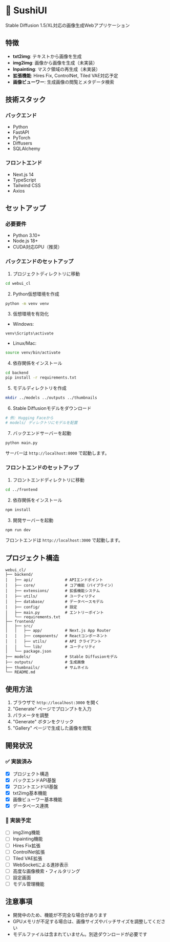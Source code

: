# 🍣 SushiUI

Stable Diffusion 1.5/XL対応の画像生成Webアプリケーション

## 特徴

- **txt2img**: テキストから画像を生成
- **img2img**: 画像から画像を生成（未実装）
- **Inpainting**: マスク領域の再生成（未実装）
- **拡張機能**: Hires Fix, ControlNet, Tiled VAE対応予定
- **画像ビューワー**: 生成画像の閲覧とメタデータ検索

## 技術スタック

### バックエンド
- Python
- FastAPI
- PyTorch
- Diffusers
- SQLAlchemy

### フロントエンド
- Next.js 14
- TypeScript
- Tailwind CSS
- Axios

## セットアップ

### 必要要件
- Python 3.10+
- Node.js 18+
- CUDA対応GPU（推奨）

### バックエンドのセットアップ

1. プロジェクトディレクトリに移動
```bash
cd webui_cl
```

2. Python仮想環境を作成
```bash
python -m venv venv
```

3. 仮想環境を有効化
- Windows:
```bash
venv\Scripts\activate
```
- Linux/Mac:
```bash
source venv/bin/activate
```

4. 依存関係をインストール
```bash
cd backend
pip install -r requirements.txt
```

5. モデルディレクトリを作成
```bash
mkdir ../models ../outputs ../thumbnails
```

6. Stable Diffusionモデルをダウンロード
```bash
# 例: Hugging Faceから
# models/ ディレクトリにモデルを配置
```

7. バックエンドサーバーを起動
```bash
python main.py
```

サーバーは `http://localhost:8000` で起動します。

### フロントエンドのセットアップ

1. フロントエンドディレクトリに移動
```bash
cd ../frontend
```

2. 依存関係をインストール
```bash
npm install
```

3. 開発サーバーを起動
```bash
npm run dev
```

フロントエンドは `http://localhost:3000` で起動します。

## プロジェクト構造

```
webui_cl/
├── backend/
│   ├── api/              # APIエンドポイント
│   ├── core/             # コア機能（パイプライン）
│   ├── extensions/       # 拡張機能システム
│   ├── utils/            # ユーティリティ
│   ├── database/         # データベースモデル
│   ├── config/           # 設定
│   ├── main.py           # エントリーポイント
│   └── requirements.txt
├── frontend/
│   ├── src/
│   │   ├── app/          # Next.js App Router
│   │   ├── components/   # Reactコンポーネント
│   │   ├── utils/        # API クライアント
│   │   └── lib/          # ユーティリティ
│   └── package.json
├── models/               # Stable Diffusionモデル
├── outputs/              # 生成画像
├── thumbnails/           # サムネイル
└── README.md
```

## 使用方法

1. ブラウザで `http://localhost:3000` を開く
2. "Generate" ページでプロンプトを入力
3. パラメータを調整
4. "Generate" ボタンをクリック
5. "Gallery" ページで生成した画像を閲覧

## 開発状況

### ✅ 実装済み
- [x] プロジェクト構造
- [x] バックエンドAPI基盤
- [x] フロントエンドUI基盤
- [x] txt2img基本機能
- [x] 画像ビューワー基本機能
- [x] データベース連携

### 🚧 実装予定
- [ ] img2img機能
- [ ] Inpainting機能
- [ ] Hires Fix拡張
- [ ] ControlNet拡張
- [ ] Tiled VAE拡張
- [ ] WebSocketによる進捗表示
- [ ] 高度な画像検索・フィルタリング
- [ ] 設定画面
- [ ] モデル管理機能

## 注意事項

- 開発中のため、機能が不完全な場合があります
- GPUメモリが不足する場合は、画像サイズやバッチサイズを調整してください
- モデルファイルは含まれていません。別途ダウンロードが必要です
